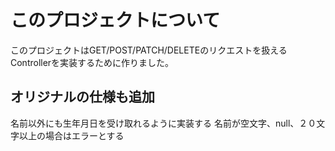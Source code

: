 # このプロジェクトについて
このプロジェクトはGET/POST/PATCH/DELETEのリクエストを扱えるControllerを実装するために作りました。

## オリジナルの仕様も追加
名前以外にも生年月日を受け取れるように実装する
名前が空文字、null、２０文字以上の場合はエラーとする


